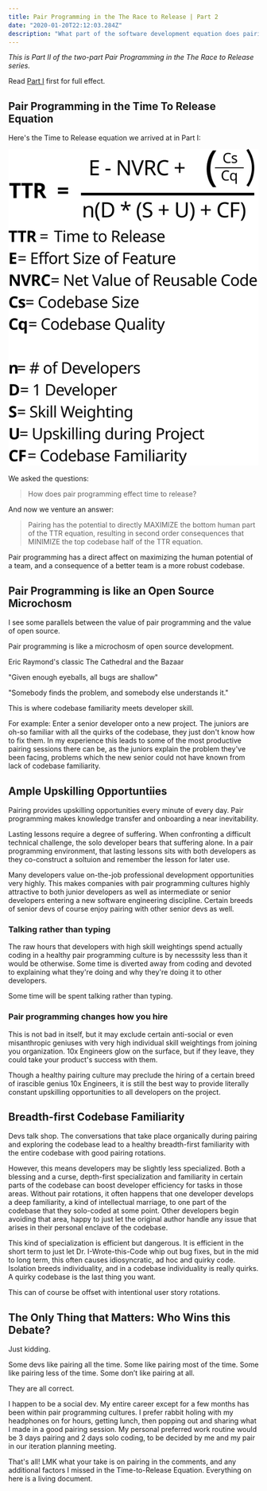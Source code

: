 ```yaml
---
title: Pair Programming in the The Race to Release | Part 2
date: "2020-01-20T22:12:03.284Z"
description: "What part of the software development equation does pairing improve?"
---
```


<i>This is Part II of the two-part Pair Programming in the The Race to Release series.</i>

Read [Part I](/race-to-release-part-1/) first for full effect.

<h2>Pair Programming in the Time To Release Equation</h2>

Here's the Time to Release equation we arrived at in Part I:

<img src="./FinalEquation.svg" alt="final_equation" class="equation">

We asked the questions:

<blockquote>How does pair programming effect time to release?</blockquote>

And now we venture an answer:

<blockquote>Pairing has the potential to directly MAXIMIZE the bottom human part of the TTR equation, resulting in second order consequences that MINIMIZE the top codebase half of the TTR equation.</blockquote>

Pair programming has a direct affect on maximizing the human potential of a team, and a consequence of a better team is a more robust codebase.

<h2>Pair Programming is like an Open Source Microchosm</h2>

I see some parallels between the value of pair programming and the value of open source.

Pair programming is like a microchosm of open source development.

Eric Raymond's classic The Cathedral and the Bazaar

"Given enough eyeballs, all bugs are shallow"

"Somebody finds the problem, and somebody else understands it."

This is where codebase familiarity meets developer skill.

For example: Enter a senior developer onto a new project. The juniors are oh-so familiar with all the quirks of the codebase, they just don't know how to fix them. In my experience this leads to some of the most productive pairing sessions there can be, as the juniors explain the problem they've been facing, problems which the new senior could not have known from lack of codebase familiarity.

<h2>Ample Upskilling Opportuntiies</h2>

Pairing provides upskilling opportunities every minute of every day. Pair programming makes knowledge transfer and onboarding a near inevitability.

Lasting lessons require a degree of suffering. When confronting a difficult technical challenge, the solo developer bears that suffering alone. In a pair programming environment, that lasting lessons sits with both developers as they co-construct a soltuion and remember the lesson for later use.

Many developers value on-the-job professional development opportunities very highly. This makes companies with pair programming cultures highly attractive to both junior developers as well as intermediate or senior developers entering a new software engineering discipline. Certain breeds of senior devs of course enjoy pairing with other senior devs as well.

<h3>Talking rather than typing</h3>

The raw hours that developers with high skill weightings spend actually coding in a healthy pair programming culture is by necesssity less than it would be otherwise. Some time is diverted away from coding and devoted to explaining what they're doing and why they're doing it to other developers.

Some time will be spent talking rather than typing.

<h3>Pair programming changes how you hire</h3>
This is not bad in itself, but it may exclude certain anti-social or even misanthropic geniuses with very high individual skill weightings from joining you organization. 10x Engineers glow on the surface, but if they leave, they could take your product's success with them.

Though a healthy pairing culture may preclude the hiring of a certain breed of irascible genius 10x Engineers, it is still the best way to provide literally constant upskilling opportunities to all developers on the project.

<h2>Breadth-first Codebase Familiarity</h2>

Devs talk shop. The conversations that take place organically during pairing and exploring the codebase lead to a healthy breadth-first familiarity with the entire codebase with good pairing rotations.

However, this means developers may be slightly less specialized. Both a blessing and a curse, depth-first specialization and familiarity in certain parts of the codebase can boost developer efficiency for tasks in those areas. Without pair rotations, it often happens that one developer develops a deep familiarity, a kind of intellectual marriage, to one part of the codebase that they solo-coded at some point. Other developers begin avoiding that area, happy to just let the original author handle any issue that arises in their personal enclave of the codebase.

This kind of specialization is efficient but dangerous. It is efficient in the short term to just let Dr. I-Wrote-this-Code whip out bug fixes, but in the mid to long term, this often causes idiosyncratic, ad hoc and quirky code. Isolation breeds individuality, and in a codebase individuality is really quirks. A quirky codebase is the last thing you want.

This can of course be offset with intentional user story rotations.

<h2>The Only Thing that Matters: Who Wins this Debate?</h2>

Just kidding.

Some devs like pairing all the time. Some like pairing most of the time. Some like pairing less of the time. Some don’t like pairing at all.

They are all correct.

I happen to be a social dev. My entire career except for a few months has been within pair programming cultures. I prefer rabbit holing with my headphones on for hours, getting lunch, then popping out and sharing what I made in a good pairing session. My personal preferred work routine would be 3 days pairing and 2 days solo coding, to be decided by me and my pair in our iteration planning meeting.

That's all! LMK what your take is on pairing in the comments, and any additional factors I missed in the Time-to-Release Equation. Everything on here is a living document.
